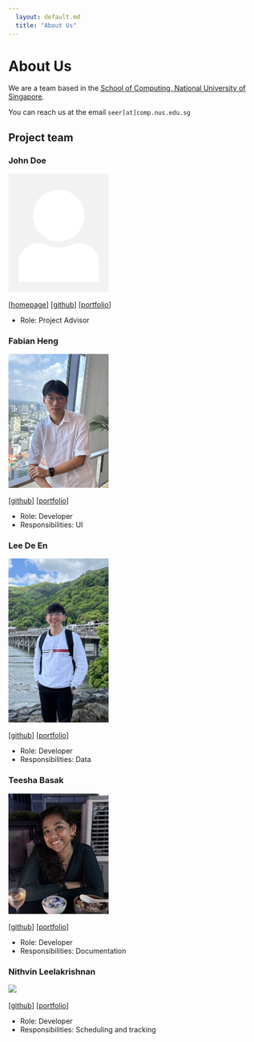 ```yaml
---
  layout: default.md
  title: "About Us"
---
```


# About Us

We are a team based in the [School of Computing, National University of Singapore](http://www.comp.nus.edu.sg).

You can reach us at the email `seer[at]comp.nus.edu.sg`

## Project team

### John Doe

<img src="images/johndoe.png" width="200px">

[[homepage](http://www.comp.nus.edu.sg/~damithch)]
[[github](https://github.com/johndoe)]
[[portfolio](team/johndoe.md)]

* Role: Project Advisor

### Fabian Heng

<img src="images/fabianheng.png" width="200px">

[[github](http://github.com/FabianHeng)]
[[portfolio](team/fabianheng.md)]

* Role: Developer
* Responsibilities: UI

### Lee De En

<img src="images/leedeen01.png" width="200px">

[[github](http://github.com/leedeen01)] 
[[portfolio](team/leedeen01.md)]

* Role: Developer
* Responsibilities: Data

### Teesha Basak 

<img src="images/teesha902.png" width="200px">

[[github](http://github.com/teesha902)]
[[portfolio](team/johndoe.md)]

* Role: Developer
* Responsibilities: Documentation

### Nithvin Leelakrishnan

<img src="images/nightlyaffair.png" width="200px">

[[github](http://github.com/nightlyaffair)]
[[portfolio](team/nightlyaffair.md)]

* Role: Developer
* Responsibilities: Scheduling and tracking
